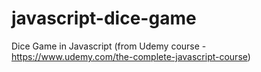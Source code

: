 # javascript-dice-game
Dice Game in Javascript (from Udemy course - https://www.udemy.com/the-complete-javascript-course)
